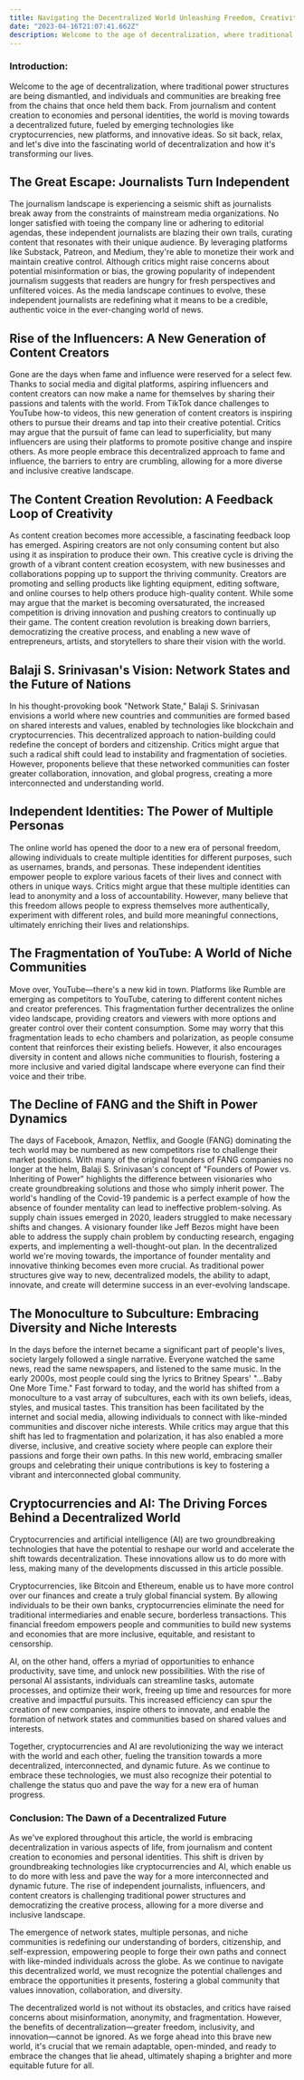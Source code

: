 ```yaml
---
title: Navigating the Decentralized World Unleashing Freedom, Creativity, and Collaboration Across Dimensions
date: "2023-04-16T21:07:41.662Z"
description: Welcome to the age of decentralization, where traditional power structures are being dismantled, and individuals and communities are breaking free from the chains that once held them back. From journalism and content creation to economies and personal identities, the world is moving towards a decentralized future, fueled by emerging technologies like cryptocurrencies, new platforms, and innovative ideas. So sit back, relax, and let's dive into the fascinating world of decentralization and how it's transforming our lives.
---
```


### Introduction:

Welcome to the age of decentralization, where traditional power structures are being dismantled, and individuals and communities are breaking free from the chains that once held them back. From journalism and content creation to economies and personal identities, the world is moving towards a decentralized future, fueled by emerging technologies like cryptocurrencies, new platforms, and innovative ideas. So sit back, relax, and let's dive into the fascinating world of decentralization and how it's transforming our lives.

## The Great Escape: Journalists Turn Independent

The journalism landscape is experiencing a seismic shift as journalists break away from the constraints of mainstream media organizations. No longer satisfied with toeing the company line or adhering to editorial agendas, these independent journalists are blazing their own trails, curating content that resonates with their unique audience. By leveraging platforms like Substack, Patreon, and Medium, they're able to monetize their work and maintain creative control. Although critics might raise concerns about potential misinformation or bias, the growing popularity of independent journalism suggests that readers are hungry for fresh perspectives and unfiltered voices. As the media landscape continues to evolve, these independent journalists are redefining what it means to be a credible, authentic voice in the ever-changing world of news.

## Rise of the Influencers: A New Generation of Content Creators

Gone are the days when fame and influence were reserved for a select few. Thanks to social media and digital platforms, aspiring influencers and content creators can now make a name for themselves by sharing their passions and talents with the world. From TikTok dance challenges to YouTube how-to videos, this new generation of content creators is inspiring others to pursue their dreams and tap into their creative potential. Critics may argue that the pursuit of fame can lead to superficiality, but many influencers are using their platforms to promote positive change and inspire others. As more people embrace this decentralized approach to fame and influence, the barriers to entry are crumbling, allowing for a more diverse and inclusive creative landscape.

## The Content Creation Revolution: A Feedback Loop of Creativity

As content creation becomes more accessible, a fascinating feedback loop has emerged. Aspiring creators are not only consuming content but also using it as inspiration to produce their own. This creative cycle is driving the growth of a vibrant content creation ecosystem, with new businesses and collaborations popping up to support the thriving community. Creators are promoting and selling products like lighting equipment, editing software, and online courses to help others produce high-quality content. While some may argue that the market is becoming oversaturated, the increased competition is driving innovation and pushing creators to continually up their game. The content creation revolution is breaking down barriers, democratizing the creative process, and enabling a new wave of entrepreneurs, artists, and storytellers to share their vision with the world.

## Balaji S. Srinivasan's Vision: Network States and the Future of Nations

In his thought-provoking book "Network State," Balaji S. Srinivasan envisions a world where new countries and communities are formed based on shared interests and values, enabled by technologies like blockchain and cryptocurrencies. This decentralized approach to nation-building could redefine the concept of borders and citizenship. Critics might argue that such a radical shift could lead to instability and fragmentation of societies. However, proponents believe that these networked communities can foster greater collaboration, innovation, and global progress, creating a more interconnected and understanding world.

## Independent Identities: The Power of Multiple Personas

The online world has opened the door to a new era of personal freedom, allowing individuals to create multiple identities for different purposes, such as usernames, brands, and personas. These independent identities empower people to explore various facets of their lives and connect with others in unique ways. Critics might argue that these multiple identities can lead to anonymity and a loss of accountability. However, many believe that this freedom allows people to express themselves more authentically, experiment with different roles, and build more meaningful connections, ultimately enriching their lives and relationships.

## The Fragmentation of YouTube: A World of Niche Communities

Move over, YouTube—there's a new kid in town. Platforms like Rumble are emerging as competitors to YouTube, catering to different content niches and creator preferences. This fragmentation further decentralizes the online video landscape, providing creators and viewers with more options and greater control over their content consumption. Some may worry that this fragmentation leads to echo chambers and polarization, as people consume content that reinforces their existing beliefs. However, it also encourages diversity in content and allows niche communities to flourish, fostering a more inclusive and varied digital landscape where everyone can find their voice and their tribe.

## The Decline of FANG and the Shift in Power Dynamics

The days of Facebook, Amazon, Netflix, and Google (FANG) dominating the tech world may be numbered as new competitors rise to challenge their market positions. With many of the original founders of FANG companies no longer at the helm, Balaji S. Srinivasan's concept of "Founders of Power vs. Inheriting of Power" highlights the difference between visionaries who create groundbreaking solutions and those who simply inherit power. The world's handling of the Covid-19 pandemic is a perfect example of how the absence of founder mentality can lead to ineffective problem-solving. As supply chain issues emerged in 2020, leaders struggled to make necessary shifts and changes. A visionary founder like Jeff Bezos might have been able to address the supply chain problem by conducting research, engaging experts, and implementing a well-thought-out plan. In the decentralized world we're moving towards, the importance of founder mentality and innovative thinking becomes even more crucial. As traditional power structures give way to new, decentralized models, the ability to adapt, innovate, and create will determine success in an ever-evolving landscape.

## The Monoculture to Subculture: Embracing Diversity and Niche Interests

In the days before the internet became a significant part of people's lives, society largely followed a single narrative. Everyone watched the same news, read the same newspapers, and listened to the same music. In the early 2000s, most people could sing the lyrics to Britney Spears' "...Baby One More Time." Fast forward to today, and the world has shifted from a monoculture to a vast array of subcultures, each with its own beliefs, ideas, styles, and musical tastes. This transition has been facilitated by the internet and social media, allowing individuals to connect with like-minded communities and discover niche interests. While critics may argue that this shift has led to fragmentation and polarization, it has also enabled a more diverse, inclusive, and creative society where people can explore their passions and forge their own paths. In this new world, embracing smaller groups and celebrating their unique contributions is key to fostering a vibrant and interconnected global community.

## Cryptocurrencies and AI: The Driving Forces Behind a Decentralized World

Cryptocurrencies and artificial intelligence (AI) are two groundbreaking technologies that have the potential to reshape our world and accelerate the shift towards decentralization. These innovations allow us to do more with less, making many of the developments discussed in this article possible.

Cryptocurrencies, like Bitcoin and Ethereum, enable us to have more control over our finances and create a truly global financial system. By allowing individuals to be their own banks, cryptocurrencies eliminate the need for traditional intermediaries and enable secure, borderless transactions. This financial freedom empowers people and communities to build new systems and economies that are more inclusive, equitable, and resistant to censorship.

AI, on the other hand, offers a myriad of opportunities to enhance productivity, save time, and unlock new possibilities. With the rise of personal AI assistants, individuals can streamline tasks, automate processes, and optimize their work, freeing up time and resources for more creative and impactful pursuits. This increased efficiency can spur the creation of new companies, inspire others to innovate, and enable the formation of network states and communities based on shared values and interests.

Together, cryptocurrencies and AI are revolutionizing the way we interact with the world and each other, fueling the transition towards a more decentralized, interconnected, and dynamic future. As we continue to embrace these technologies, we must also recognize their potential to challenge the status quo and pave the way for a new era of human progress.

### Conclusion: The Dawn of a Decentralized Future

As we've explored throughout this article, the world is embracing decentralization in various aspects of life, from journalism and content creation to economies and personal identities. This shift is driven by groundbreaking technologies like cryptocurrencies and AI, which enable us to do more with less and pave the way for a more interconnected and dynamic future. The rise of independent journalists, influencers, and content creators is challenging traditional power structures and democratizing the creative process, allowing for a more diverse and inclusive landscape.

The emergence of network states, multiple personas, and niche communities is redefining our understanding of borders, citizenship, and self-expression, empowering people to forge their own paths and connect with like-minded individuals across the globe. As we continue to navigate this decentralized world, we must recognize the potential challenges and embrace the opportunities it presents, fostering a global community that values innovation, collaboration, and diversity.

The decentralized world is not without its obstacles, and critics have raised concerns about misinformation, anonymity, and fragmentation. However, the benefits of decentralization—greater freedom, inclusivity, and innovation—cannot be ignored. As we forge ahead into this brave new world, it's crucial that we remain adaptable, open-minded, and ready to embrace the changes that lie ahead, ultimately shaping a brighter and more equitable future for all.
